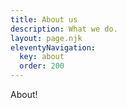 ```yaml
---
title: About us
description: What we do.
layout: page.njk
eleventyNavigation:
  key: about
  order: 200
---
```


About!